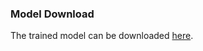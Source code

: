 ### Model Download
The trained model can be downloaded [here](https://drive.google.com/file/d/12g8KcEZLD-7Y8ExbIStZNjTjEmu0TUXR/view?usp=sharing).
